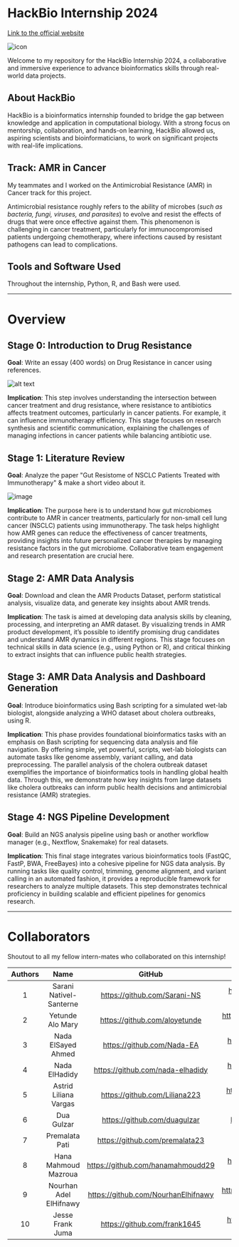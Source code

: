 # HackBio Internship 2024

[Link to the official website](https://thehackbio.com/)

![icon](https://github.com/user-attachments/assets/e5898106-82fb-4b0b-b252-e50282ee5706)

Welcome to my repository for the HackBio Internship 2024, a collaborative and immersive experience to advance bioinformatics skills through real-world data projects.

## About HackBio

HackBio is a bioinformatics internship founded to bridge the gap between knowledge and application in computational biology. With a strong focus on mentorship, collaboration, and hands-on learning, HackBio allowed us, aspiring scientists and bioinformaticians, to work on significant projects with real-life implications.

## Track: AMR in Cancer

My teammates and I worked on the Antimicrobial Resistance (AMR) in Cancer track for this project.

Antimicrobial resistance roughly refers to the ability of microbes (_such as bacteria, fungi, viruses, and parasites_) to evolve and resist the effects of drugs that were once effective against them. This phenomenon is challenging in cancer treatment, particularly for immunocompromised patients undergoing chemotherapy, where infections caused by resistant pathogens can lead to complications.


## Tools and Software Used

Throughout the internship, Python, R, and Bash were used.

---

# Overview

## Stage 0: Introduction to Drug Resistance

**Goal**: Write an essay (400 words) on Drug Resistance in cancer using references. 

![alt text](https://scandiononcology.com/wp-content/uploads/2021/12/Cell-illustration-What-is-cancer-drug-resistance_v5.png)

**Implication**: This step involves understanding the intersection between cancer treatment and drug resistance, where resistance to antibiotics affects treatment outcomes, particularly in cancer patients. For example, it can influence immunotherapy efficiency. This stage focuses on research synthesis and scientific communication, explaining the challenges of managing infections in cancer patients while balancing antibiotic use.

## Stage 1: Literature Review

**Goal**: Analyze the paper "Gut Resistome of NSCLC Patients Treated with Immunotherapy" & make a short video about it.

![image](https://github.com/user-attachments/assets/24945a68-efd7-4d86-81b4-af24f2957c84)

**Implication**: The purpose here is to understand how gut microbiomes contribute to AMR in cancer treatments, particularly for non-small cell lung cancer (NSCLC) patients using immunotherapy. The task helps highlight how AMR genes can reduce the effectiveness of cancer treatments, providing insights into future personalized cancer therapies by managing resistance factors in the gut microbiome. Collaborative team engagement and research presentation are crucial here.

## Stage 2: AMR Data Analysis

**Goal**: Download and clean the AMR Products Dataset, perform statistical analysis, visualize data, and generate key insights about AMR trends. 

**Implication**: The task is aimed at developing data analysis skills by cleaning, processing, and interpreting an AMR dataset. By visualizing trends in AMR product development, it’s possible to identify promising drug candidates and understand AMR dynamics in different regions. This stage focuses on technical skills in data science (e.g., using Python or R), and critical thinking to extract insights that can influence public health strategies.

## Stage 3: AMR Data Analysis and Dashboard Generation

**Goal**: Introduce bioinformatics using Bash scripting for a simulated wet-lab biologist, alongside analyzing a WHO dataset about cholera outbreaks, using R.

**Implication**: This phase provides foundational bioinformatics tasks with an emphasis on Bash scripting for sequencing data analysis and file navigation. By offering simple, yet powerful, scripts, wet-lab biologists can automate tasks like genome assembly, variant calling, and data preprocessing. The parallel analysis of the cholera outbreak dataset exemplifies the importance of bioinformatics tools in handling global health data. Through this, we demonstrate how key insights from large datasets like cholera outbreaks can inform public health decisions and antimicrobial resistance (AMR) strategies.

## Stage 4: NGS Pipeline Development

**Goal**: Build an NGS analysis pipeline using bash or another workflow manager (e.g., Nextflow, Snakemake) for real datasets. 

**Implication**: This final stage integrates various bioinformatics tools (FastQC, FastP, BWA, FreeBayes) into a cohesive pipeline for NGS data analysis. By running tasks like quality control, trimming, genome alignment, and variant calling in an automated fashion, it provides a reproducible framework for researchers to analyze multiple datasets. This step demonstrates technical proficiency in building scalable and efficient pipelines for genomics research.

---

# Collaborators

Shoutout to all my fellow intern-mates who collaborated on this internship!

| Authors | Name | GitHub | LinkedIn |
| :---: | :---: | :---: | :---: |
| 1 | Sarani Nativel-Santerne | https://github.com/Sarani-NS | https://ww.linkedin.com/in/sarani-nativel-santerne |
| 2 | Yetunde Alo Mary | https://github.com/aloyetunde | https://www.linkedin.com/in/yetunde-alo-mary |
| 3 | Nada ElSayed Ahmed | https://github.com/Nada-EA | https://www.linkedin.com/in/nada-elsayed-ahmed |
| 4 | Nada ElHadidy | https://github.com/nada-elhadidy | https://www.linkedin.com/in/nada-elhadidy |
| 5 | Astrid Liliana Vargas | https://github.com/Liliana223 | https://www.linkedin.com/in/astrid-liliana-vargas |
| 6 | Dua Gulzar | https://github.com/duagulzar | http://linkedin.com/in/dua-gulzar |
| 7 | Premalata Pati | https://github.com/premalata23 | https://www.linkedin.com/in/dr-premalata-pati |
| 8 | Hana Mahmoud Mazroua | https://github.com/hanamahmoudd29 | https://www.linkedin.com/in/hana-mazroua |
| 9 | Nourhan Adel ElHifnawy | https://github.com/NourhanElhifnawy | https://www.linkedin.com/in/nourhan-elhifnawy |
| 10 | Jesse Frank Juma | https://github.com/frank1645 | https://www.linkedin.com/in/jesse-frank-juma |


 

 
